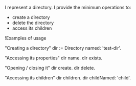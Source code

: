 I represent a directory. I provide the minimum operations to:

- create a directory
- delete the directory
- access its children

!Examples of usage

"Creating a directory"
dir := Directory named: 'test-dir'.

"Accessing its properties"
dir name.
dir exists.

"Opening / closing it"
dir create.
dir delete.

"Accessing its children"
dir children.
dir childNamed: 'child'.